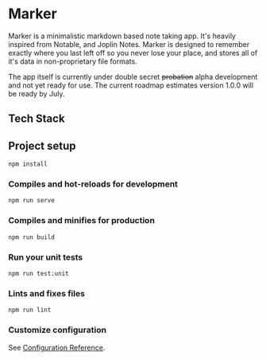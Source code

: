 # Marker

Marker is a minimalistic markdown based note taking app. It's heavily inspired from Notable, and Joplin Notes. Marker is designed to remember exactly where you last left off so you never lose your place, and stores all of it's data in non-proprietary file formats.

The app itself is currently under double secret ~~probation~~ alpha development and not yet ready for use. The current roadmap estimates version 1.0.0 will be ready by July.

## Tech Stack




## Project setup

```
npm install
```

### Compiles and hot-reloads for development

```
npm run serve
```

### Compiles and minifies for production

```
npm run build
```

### Run your unit tests

```
npm run test:unit
```

### Lints and fixes files

```
npm run lint
```

### Customize configuration

See [Configuration Reference](https://cli.vuejs.org/config/).
